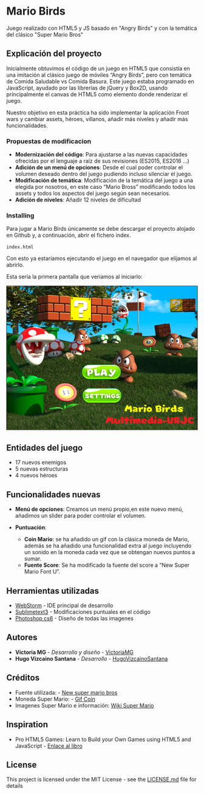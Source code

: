 # Mario Birds

Juego realizado con HTML5 y JS basado en "Angry Birds" y con la temática del clásico "Super Mario Bros"

## Explicación del proyecto

Inicialmente obtuvimos el código de un juego en HTML5 que consistía en una imitación al clásico juego de móviles “Angry Birds”, pero con temática de Comida Saludable vs Comida Basura.
Este juego estaba programado en JavaScript, ayudado por las librerías de jQuery y Box2D, usando principalmente el canvas de HTML5 como elemento donde renderizar el juego. 

Nuestro objetivo en esta práctica ha sido implementar la aplicación Froot wars y cambiar assets, héroes, villanos, añadir más niveles y añadir más funcionalidades.

### Propuestas de modificacion

* **Modernización del código**: Para ajustarse a las nuevas capacidades ofrecidas por el lenguaje a raíz de sus revisiones (ES2015, ES2016 ...)
* **Adición de un menú de opciones**: Desde el cual poder controlar el volumen deseado dentro del juego pudiendo incluso silenciar el juego.
* **Modificación de temática**: Modificación de la temática del juego a una elegida por nosotros, en este caso “Mario Bross” modificando todos los assets y todos los aspectos del juego según sean necesarios.
* **Adición de niveles**: Añadir 12 niveles de dificultad


### Installing

Para jugar a Mario Birds únicamente se debe descargar el proyecto alojado en Github y, a continuación, abrir el fichero index.

```
index.html
```

Con esto ya estaríamos ejecutando el juego en el navegador que elijamos al abrirlo.

Esta sería la primera pantalla que veriamos al iniciarlo:

![Primer pantalla](img/primera_pantalla.png)


## Entidades del juego

* 17 nuevos enemigos
* 5 nuevas estructuras
* 4 nuevos héroes

## Funcionalidades nuevas

* **Menú de opciones**:
Creamos un menú propio,en este nuevo menú, añadimos un slider para poder controlar el volumen. 

* **Puntuación**:
    * **Coin Mario**: se ha añadido un gif con la clásica moneda de Mario, además se ha añadido una funcionalidad extra al juego incluyendo un sonido en la moneda cada vez que se obtengan nuevos puntos a sumar.
    * **Fuente Score**: Se ha modificado la fuente del score a “New Super Mario Font U”.

## Herramientas utilizadas

* [WebStorm](https://www.jetbrains.com/webstorm/) - IDE principal de desarrollo
* [Sublimetext3](https://www.sublimetext.com/3) - Modificaciones puntuales en el código
* [Photoshop cs6](https://www.adobe.com/es/products/photoshop.html?gclid=CjwKCAjw1KLkBRBZEiwARzyE76-i84VNNjIC5lScDbEw1hL3jRXAx0Dfi9q6SdJK4J90NBw50rP2IBoCtLwQAvD_BwE&sdid=8DN85NTQ&mv=search&ef_id=CjwKCAjw1KLkBRBZEiwARzyE76-i84VNNjIC5lScDbEw1hL3jRXAx0Dfi9q6SdJK4J90NBw50rP2IBoCtLwQAvD_BwE:G:s&s_kwcid=AL!3085!3!276559263832!e!!g!!adobephotoshop) - Diseño de todas las imagenes


## Autores

* **Victoria MG** - *Desarrollo y diseño* - [VictoriaMG](https://github.com/VictoriaMG)
* **Hugo Vizcaino Santana** - *Desarrollo* - [HugoVizcainoSantana](https://github.com/HugoVizcainoSantana)

## Créditos

* Fuente utilizada: - [New super mario bros](https://www.dafont.com/es/forum/read/61824/new-super-mario-bros)
* Moneda Super Mario: - [Gif Coin](https://gifimage.net/wp-content/uploads/2017/10/mario-coin-animated-gif-10.gif)
* Imagenes Super Mario e información: [Wiki Super Mario](https://mario.fandom.com/es/wiki/Bowser)

## Inspiration

* Pro HTML5 Games: Learn to Build your Own Games using HTML5 and JavaScript - [Enlace al libro](https://www.amazon.es/Pro-HTML5-Games-Learn-JavaScript/dp/1484229096/ref=dp_ob_title_bk)

## License

This project is licensed under the MIT License - see the [LICENSE.md](LICENSE.md) file for details

